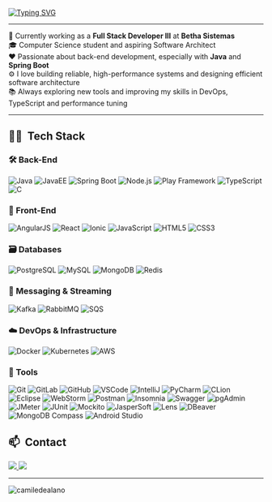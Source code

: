 [![Typing SVG](https://readme-typing-svg.herokuapp.com?size=40&color=751aed&center=true&vCenter=true&width=1000&lines=Hello%2C+I%60m+Camile!;Welcome+:%29)](https://git.io/typing-svg)

---

🚀 Currently working as a **Full Stack Developer III** at **Betha Sistemas**  
🎓 Computer Science student and aspiring Software Architect <br/>
❤️ Passionate about back-end development, especially with **Java** and **Spring Boot**  
⚙️ I love building reliable, high-performance systems and designing efficient software architecture  
📚 Always exploring new tools and improving my skills in DevOps, TypeScript and performance tuning  

---

## 🧑‍💻 &nbsp;Tech Stack

### 🛠️ Back-End
<div>
  <img alt="Java" src="https://img.shields.io/badge/Java-ED8B00?style=for-the-badge&logo=openjdk&logoColor=white">
  <img alt="JavaEE" src="https://img.shields.io/badge/JavaEE-007396?style=for-the-badge&logo=java&logoColor=white">
  <img alt="Spring Boot" src="https://img.shields.io/badge/SpringBoot-6DB33F?style=for-the-badge&logo=springboot&logoColor=white">
  <img alt="Node.js" src="https://img.shields.io/badge/Node.js-339933?style=for-the-badge&logo=nodedotjs&logoColor=white">
  <img alt="Play Framework" src="https://img.shields.io/badge/Play_Framework-222?style=for-the-badge&logo=playwright&logoColor=white">
  <img alt="TypeScript" src="https://img.shields.io/badge/TypeScript-007ACC?style=for-the-badge&logo=typescript&logoColor=white">
  <img alt="C" src="https://img.shields.io/badge/C-00599C?style=for-the-badge&logo=c&logoColor=white">
</div>

### 🎨 Front-End
<div>
  <img alt="AngularJS" src="https://img.shields.io/badge/AngularJS-E23237?style=for-the-badge&logo=angularjs&logoColor=white">
  <img alt="React" src="https://img.shields.io/badge/React-20232A?style=for-the-badge&logo=react&logoColor=61DAFB">
  <img alt="Ionic" src="https://img.shields.io/badge/Ionic-3880FF?style=for-the-badge&logo=ionic&logoColor=white">
  <img alt="JavaScript" src="https://img.shields.io/badge/JavaScript-F7DF1E?style=for-the-badge&logo=javascript&logoColor=323330">
  <img alt="HTML5" src="https://img.shields.io/badge/HTML5-E34F26?style=for-the-badge&logo=html5&logoColor=white">
  <img alt="CSS3" src="https://img.shields.io/badge/CSS3-1572B6?style=for-the-badge&logo=css3&logoColor=white">
</div>

### 🗃️ Databases
<div>
  <img alt="PostgreSQL" src="https://img.shields.io/badge/PostgreSQL-316192?style=for-the-badge&logo=postgresql&logoColor=white">
  <img alt="MySQL" src="https://img.shields.io/badge/MySQL-4479A1?style=for-the-badge&logo=mysql&logoColor=white">
  <img alt="MongoDB" src="https://img.shields.io/badge/MongoDB-47A248?style=for-the-badge&logo=mongodb&logoColor=white">
  <img alt="Redis" src="https://img.shields.io/badge/Redis-DC382D?style=for-the-badge&logo=redis&logoColor=white">
</div>

### 📩 Messaging & Streaming
<div>
  <img alt="Kafka" src="https://img.shields.io/badge/Kafka-231F20?style=for-the-badge&logo=apachekafka&logoColor=white">
  <img alt="RabbitMQ" src="https://img.shields.io/badge/RabbitMQ-FF6600?style=for-the-badge&logo=rabbitmq&logoColor=white">
  <img alt="SQS" src="https://img.shields.io/badge/AWS_SQS-232F3E?style=for-the-badge&logo=amazonaws&logoColor=white">
</div>

### ☁️ DevOps & Infrastructure
<div>
  <img alt="Docker" src="https://img.shields.io/badge/Docker-2496ED?style=for-the-badge&logo=docker&logoColor=white">
  <img alt="Kubernetes" src="https://img.shields.io/badge/Kubernetes-326CE5?style=for-the-badge&logo=kubernetes&logoColor=white">
  <img alt="AWS" src="https://img.shields.io/badge/AWS-FF9900?style=for-the-badge&logo=amazonaws&logoColor=white">
</div>

### 🔧 Tools
<div>
  <img alt="Git" src="https://img.shields.io/badge/Git-F05032?style=for-the-badge&logo=git&logoColor=white">
  <img alt="GitLab" src="https://img.shields.io/badge/GitLab-330F63?style=for-the-badge&logo=gitlab&logoColor=white">
  <img alt="GitHub" src="https://img.shields.io/badge/GitHub-100000?style=for-the-badge&logo=github&logoColor=white">
  <img alt="VSCode" src="https://img.shields.io/badge/VS_Code-0078D4?style=for-the-badge&logo=visual%20studio%20code&logoColor=white">
  <img alt="IntelliJ" src="https://img.shields.io/badge/IntelliJ_IDEA-000000?style=for-the-badge&logo=intellij-idea&logoColor=white">
  <img alt="PyCharm" src="https://img.shields.io/badge/PyCharm-3776AB?style=for-the-badge&logo=pycharm&logoColor=white">
  <img alt="CLion" src="https://img.shields.io/badge/CLion-000000?style=for-the-badge&logo=clion&logoColor=white">
  <img alt="Eclipse" src="https://img.shields.io/badge/Eclipse-2C2255?style=for-the-badge&logo=eclipse&logoColor=white">
  <img alt="WebStorm" src="https://img.shields.io/badge/WebStorm-000000?style=for-the-badge&logo=webstorm&logoColor=white">
  <img alt="Postman" src="https://img.shields.io/badge/Postman-FF6C37?style=for-the-badge&logo=postman&logoColor=white">
  <img alt="Insomnia" src="https://img.shields.io/badge/Insomnia-4000BF?style=for-the-badge&logo=insomnia&logoColor=white">
  <img alt="Swagger" src="https://img.shields.io/badge/Swagger-85EA2D?style=for-the-badge&logo=swagger&logoColor=black">
  <img alt="pgAdmin" src="https://img.shields.io/badge/pgAdmin-336791?style=for-the-badge&logo=postgresql&logoColor=white">
  <img alt="JMeter" src="https://img.shields.io/badge/JMeter-D22128?style=for-the-badge&logo=apachejmeter&logoColor=white">
  <img alt="JUnit" src="https://img.shields.io/badge/JUnit-25A162?style=for-the-badge&logo=java&logoColor=white">
  <img alt="Mockito" src="https://img.shields.io/badge/Mockito-4CAF50?style=for-the-badge&logo=java&logoColor=white">
  <img alt="JasperSoft" src="https://img.shields.io/badge/JasperSoft-047EAA?style=for-the-badge">
  <img alt="Lens" src="https://img.shields.io/badge/Lens-3C3C3C?style=for-the-badge">
  <img alt="DBeaver" src="https://img.shields.io/badge/DBeaver-372923?style=for-the-badge">
  <img alt="MongoDB Compass" src="https://img.shields.io/badge/MongoDB_Compass-4EA94B?style=for-the-badge&logo=mongodb&logoColor=white">
  <img alt="Android Studio" src="https://img.shields.io/badge/Android_Studio-3DDC84?style=for-the-badge&logo=androidstudio&logoColor=white">
</div>


## 📫 &nbsp;Contact
<div>
   <a href="mailto:alanocamile@gmail.com">
     <img src="https://img.shields.io/badge/-Gmail-%23333?style=for-the-badge&logo=gmail&logoColor=white">
   </a>
   <a href="https://www.linkedin.com/in/camile-de-alano/">
     <img src="https://img.shields.io/badge/LinkedIn-0077B5?style=for-the-badge&logo=linkedin&logoColor=white">
   </a>
</div>

---

<p> 
  <img src="https://komarev.com/ghpvc/?username=camiledealano&label=Views%20&color=751aed&style=flat" alt="camiledealano" /> 
</p>

